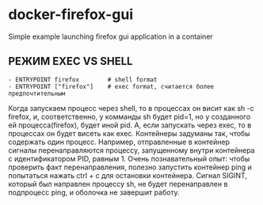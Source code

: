 # docker-firefox-gui
Simple example launching firefox gui application in a container


## РЕЖИМ EXEC VS SHELL
````
- ENTRYPOINT firefox        # shell format 
- ENTRYPOINT ["firefox"]    # exec format, считается более предпочтительным
````

Когда запускаем процесс через shell, то в процессах он висит как sh -c firefox, и, соответственно, у комманды sh будет pid=1, но у созданного ей процесса(firefox), будет иной pid.
А, если запускать через exec, то в процессах он будет висеть как exec.
Контейнеры задуманы так, чтобы содержать один процесс. Например, отправленные в контейнер сигналы перенаправляются процессу, запущенному внутри контейнера с идентификатором PID, равным 1. Очень познавательный опыт: чтобы проверить факт перенаправления, полезно запустить контейнер ping и попытаться нажать ctrl + c для остановки контейнера.
Сигнал SIGINT, который был направлен процессу sh, не будет перенаправлен в подпроцесс ping, и оболочка не завершит работу.
